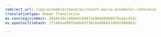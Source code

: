 ```yaml
---
redirect_url: /cpp/assembler/masm/microsoft-macro-assembler-reference
translationtype: Human Translation
ms.sourcegitcommit: 26e4b29cc488ddc69872a90a00d66575eaacd1dc
ms.openlocfilehash: 17148dad09fbddb65f30c0ad06043db9f600963c

---
```




<!--HONumber=Jan17_HO1-->



